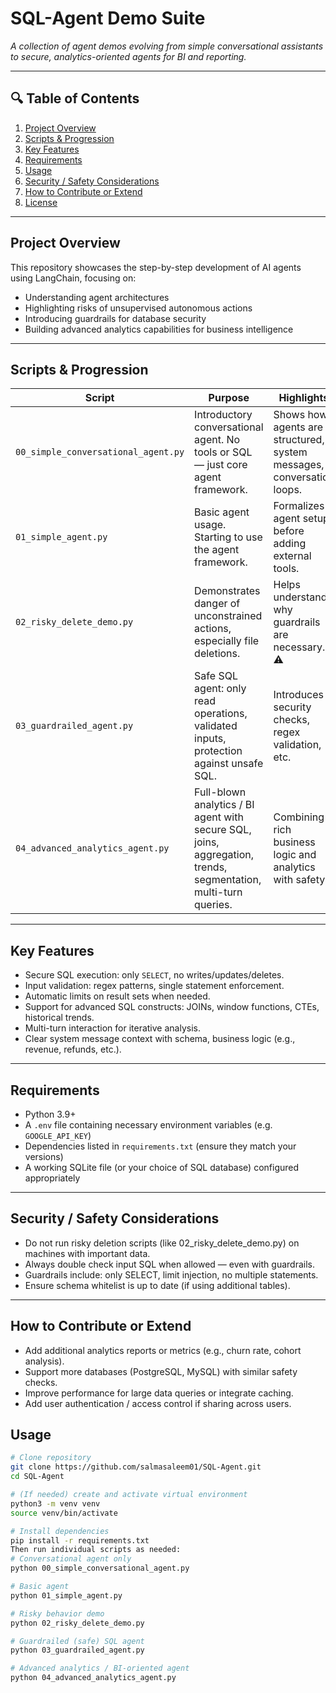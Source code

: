 # SQL-Agent Demo Suite

_A collection of agent demos evolving from simple conversational assistants to secure, analytics-oriented agents for BI and reporting._

---

## 🔍 Table of Contents

1. [Project Overview](#project-overview)  
2. [Scripts & Progression](#scripts-&-progression)  
3. [Key Features](#key-features)  
4. [Requirements](#requirements)  
5. [Usage](#usage)  
6. [Security / Safety Considerations](#security-/-safety-considerations)  
7. [How to Contribute or Extend](#how-to-contribute-or-extend)  
8. [License](#license)

---

## Project Overview

This repository showcases the step-by-step development of AI agents using LangChain, focusing on:

- Understanding agent architectures  
- Highlighting risks of unsupervised autonomous actions  
- Introducing guardrails for database security  
- Building advanced analytics capabilities for business intelligence

---

## Scripts & Progression

| Script | Purpose | Highlights |
|---|---|---|
| `00_simple_conversational_agent.py` | Introductory conversational agent. No tools or SQL — just core agent framework. | Shows how agents are structured, system messages, conversation loops. |
| `01_simple_agent.py` | Basic agent usage. Starting to use the agent framework. | Formalizes agent setup before adding external tools. |
| `02_risky_delete_demo.py` | Demonstrates danger of unconstrained actions, especially file deletions. | Helps understand why guardrails are necessary. ⚠️ |
| `03_guardrailed_agent.py` | Safe SQL agent: only read operations, validated inputs, protection against unsafe SQL. | Introduces security checks, regex validation, etc. |
| `04_advanced_analytics_agent.py` | Full-blown analytics / BI agent with secure SQL, joins, aggregation, trends, segmentation, multi-turn queries. | Combining rich business logic and analytics with safety. |

---

## Key Features

- Secure SQL execution: only `SELECT`, no writes/updates/deletes.  
- Input validation: regex patterns, single statement enforcement.  
- Automatic limits on result sets when needed.  
- Support for advanced SQL constructs: JOINs, window functions, CTEs, historical trends.  
- Multi-turn interaction for iterative analysis.  
- Clear system message context with schema, business logic (e.g., revenue, refunds, etc.).  

---

## Requirements

- Python 3.9+  
- A `.env` file containing necessary environment variables (e.g. `GOOGLE_API_KEY`)  
- Dependencies listed in `requirements.txt` (ensure they match your versions)  
- A working SQLite file (or your choice of SQL database) configured appropriately  

---
## Security / Safety Considerations

- Do not run risky deletion scripts (like 02_risky_delete_demo.py) on machines with important data.
- Always double check input SQL when allowed — even with guardrails.
- Guardrails include: only SELECT, limit injection, no multiple statements.
- Ensure schema whitelist is up to date (if using additional tables).
___

## How to Contribute or Extend

- Add additional analytics reports or metrics (e.g., churn rate, cohort analysis).
- Support more databases (PostgreSQL, MySQL) with similar safety checks.
- Improve performance for large data queries or integrate caching.
- Add user authentication / access control if sharing across users.

## Usage

```bash
# Clone repository
git clone https://github.com/salmasaleem01/SQL-Agent.git
cd SQL-Agent

# (If needed) create and activate virtual environment
python3 -m venv venv
source venv/bin/activate

# Install dependencies
pip install -r requirements.txt
Then run individual scripts as needed:
# Conversational agent only
python 00_simple_conversational_agent.py

# Basic agent
python 01_simple_agent.py

# Risky behavior demo
python 02_risky_delete_demo.py

# Guardrailed (safe) SQL agent
python 03_guardrailed_agent.py

# Advanced analytics / BI-oriented agent
python 04_advanced_analytics_agent.py 

